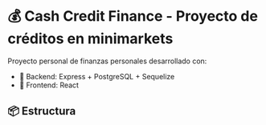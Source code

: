 # 💰 Cash Credit Finance - Proyecto de créditos en minimarkets

Proyecto personal de finanzas personales desarrollado con:

- 🧠 Backend: Express + PostgreSQL + Sequelize
- 🎨 Frontend: React

## 📦 Estructura
